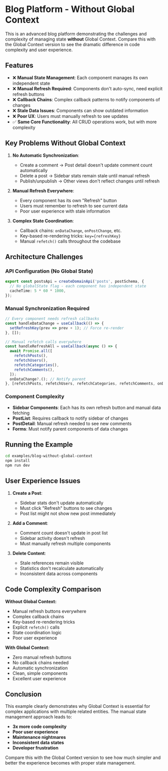 # Blog Platform - Without Global Context

This is an advanced blog platform demonstrating the challenges and complexity of managing state **without** Global Context. Compare this with the Global Context version to see the dramatic difference in code complexity and user experience.

## Features

- ❌ **Manual State Management**: Each component manages its own independent state
- ❌ **Manual Refresh Required**: Components don't auto-sync, need explicit refresh buttons
- ❌ **Callback Chains**: Complex callback patterns to notify components of changes
- ❌ **Stale Data Issues**: Components can show outdated information
- ❌ **Poor UX**: Users must manually refresh to see updates
- ✅ **Same Core Functionality**: All CRUD operations work, but with more complexity

## Key Problems Without Global Context

1. **No Automatic Synchronization**: 
   - Create a comment → Post detail doesn't update comment count automatically
   - Delete a post → Sidebar stats remain stale until manual refresh
   - Publish/unpublish → Other views don't reflect changes until refresh

2. **Manual Refresh Everywhere**:
   - Every component has its own "Refresh" button
   - Users must remember to refresh to see current data
   - Poor user experience with stale information

3. **Complex State Coordination**:
   - Callback chains: `onDataChange`, `onPostChange`, etc.
   - Key-based re-rendering tricks: `key={refreshKey}`
   - Manual `refetch()` calls throughout the codebase

## Architecture Challenges

### API Configuration (No Global State)
```typescript
export const postsApi = createDomainApi('posts', postSchema, {
  // No globalState flag - each component has independent state
  cacheTime: 5 * 60 * 1000,
});
```

### Manual Synchronization Required
```typescript
// Every component needs refresh callbacks
const handleDataChange = useCallback(() => {
  setRefreshKey(prev => prev + 1); // Force re-render
}, []);

// Manual refetch calls everywhere
const handleRefreshAll = useCallback(async () => {
  await Promise.all([
    refetchPosts(),
    refetchUsers(), 
    refetchCategories(),
    refetchComments(),
  ]);
  onDataChange?.(); // Notify parent
}, [refetchPosts, refetchUsers, refetchCategories, refetchComments, onDataChange]);
```

### Component Complexity
- **Sidebar Components**: Each has its own refresh button and manual data fetching
- **PostList**: Requires callback to notify sidebar of changes
- **PostDetail**: Manual refresh needed to see new comments
- **Forms**: Must notify parent components of data changes

## Running the Example

```bash
cd examples/blog-without-global-context
npm install
npm run dev
```

## User Experience Issues

1. **Create a Post**: 
   - Sidebar stats don't update automatically
   - Must click "Refresh" buttons to see changes
   - Post list might not show new post immediately

2. **Add a Comment**:
   - Comment count doesn't update in post list
   - Sidebar activity doesn't refresh
   - Must manually refresh multiple components

3. **Delete Content**:
   - Stale references remain visible
   - Statistics don't recalculate automatically
   - Inconsistent data across components

## Code Complexity Comparison

**Without Global Context:**
- Manual refresh buttons everywhere
- Complex callback chains
- Key-based re-rendering tricks
- Explicit `refetch()` calls
- State coordination logic
- Poor user experience

**With Global Context:**
- Zero manual refresh buttons
- No callback chains needed
- Automatic synchronization
- Clean, simple components
- Excellent user experience

## Conclusion

This example clearly demonstrates why Global Context is essential for complex applications with multiple related entities. The manual state management approach leads to:

- **3x more code complexity**
- **Poor user experience** 
- **Maintenance nightmares**
- **Inconsistent data states**
- **Developer frustration**

Compare this with the Global Context version to see how much simpler and better the experience becomes with proper state management.
